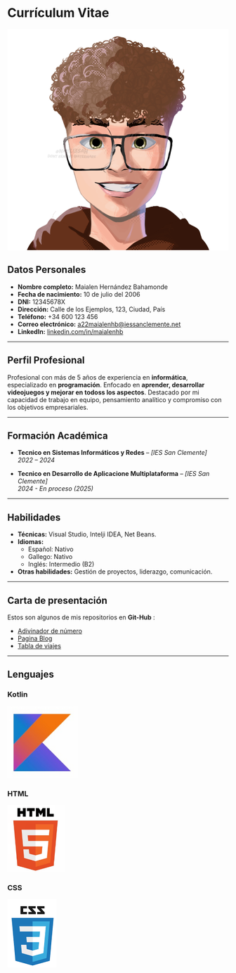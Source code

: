 # **Currículum Vitae**
![foto.png](./img/download20241104182220.png)
## **Datos Personales**
- **Nombre completo:** Maialen Hernández Bahamonde
- **Fecha de nacimiento:** 10 de julio del 2006
- **DNI:** 12345678X  
- **Dirección:** Calle de los Ejemplos, 123, Ciudad, País  
- **Teléfono:** +34 600 123 456  
- **Correo electrónico:** a22maialenhb@iessanclemente.net
- **LinkedIn:** [linkedin.com/in/maialenhb](#)  

---

## **Perfil Profesional**
Profesional con más de 5 años de experiencia en **informática**, especializado en **programación**. Enfocado en **aprender, desarrollar videojuegos y mejorar en todoss los aspectos**. Destacado por mi capacidad de trabajo en equipo, pensamiento analítico y compromiso con los objetivos empresariales.  

---

## **Formación Académica**
- **Tecnico en Sistemas Informáticos y Redes** – *[IES San Clemente]*  
  *2022 – 2024*  

- **Tecnico en Desarrollo de Aplicacione Multiplataforma** – *[IES San Clemente]*  
  *2024 - En proceso (2025)*  

---

## **Habilidades**
- **Técnicas:** Visual Studio, Intelji IDEA, Net Beans.
- **Idiomas:**  
  - Español: Nativo  
  - Gallego: Nativo
  - Inglés: Intermedio (B2)  
- **Otras habilidades:** Gestión de proyectos, liderazgo, comunicación. 
---

## **Carta de presentación**

Estos son algunos de mis repositorios en **Git-Hub** :

- [Adivinador de número](https://github.com/a22maialenhb/Numeros) 
- [Pagina Blog](https://github.com/a22maialenhb/exercise4) 
- [Tabla de viajes](https://github.com/a22maialenhb/exercise2) 
---
## **Lenguajes**
### Kotlin
[![Texto alternativo](./img/kotlin.png)](muestra.md)

### HTML
[![Texto alternativo](./img/html.png)](muestra.md)

### CSS
[![Texto alternativo](./img/css.png)](muestra.md)
